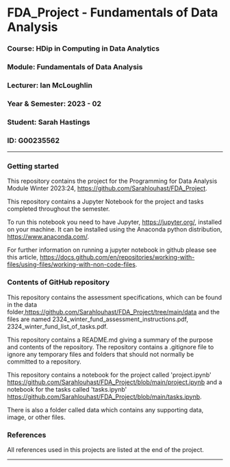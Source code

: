 # FDA_Project - Fundamentals of Data Analysis

### Course: HDip in Computing in Data Analytics
### Module:  Fundamentals of Data Analysis
### Lecturer: Ian McLoughlin
### Year & Semester: 2023 - 02
### Student: Sarah Hastings
### ID: G00235562

***

### Getting started
This repository contains the project for the Programming for Data Analysis Module Winter 2023:24, https://github.com/Sarahlouhast/FDA_Project.

This repository contains a Jupyter Notebook for the project and tasks completed throughout the semester. 

To run this notebook you need to have Jupyter, https://jupyter.org/, installed on your machine. It can be installed using the Anaconda python distribution, https://www.anaconda.com/.

For further information on running a jupyter notebook in github please see this article, https://docs.github.com/en/repositories/working-with-files/using-files/working-with-non-code-files.

### Contents of GitHub repository
This repository contains the assessment specifications, which can be found in the data folder,https://github.com/Sarahlouhast/FDA_Project/tree/main/data and the files are named 2324_winter_fund_assessment_instructions.pdf, 2324_winter_fund_list_of_tasks.pdf.

This repository contains a README.md giving a summary of the purpose and contents of the repository. The repository contains a .gitignore file to ignore any temporary files and folders that should not normally be committed to a repository.

This repository contains a notebook for the project called 'project.ipynb' https://github.com/Sarahlouhast/FDA_Project/blob/main/project.ipynb and a notebook for the tasks called 'tasks.ipynb' https://github.com/Sarahlouhast/FDA_Project/blob/main/tasks.ipynb.

There is also a folder called data which contains any supporting data, image, or other files.

### References
All references used in this projects are listed at the end of the project.

***